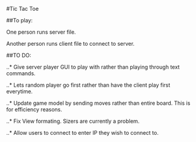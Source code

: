 #Tic Tac Toe


##To play:

One person runs server file.

Another person runs client file to connect to server.


##TO DO:


..* Give server player GUI to play with rather than playing through text commands.


..* Lets random player go first rather than have the client play first everytime.


..* Update game model by sending moves rather than entire board. This is for efficiency reasons.


..* Fix View formating. Sizers are currently a problem.


..* Allow users to connect to enter IP they wish to connect to.
